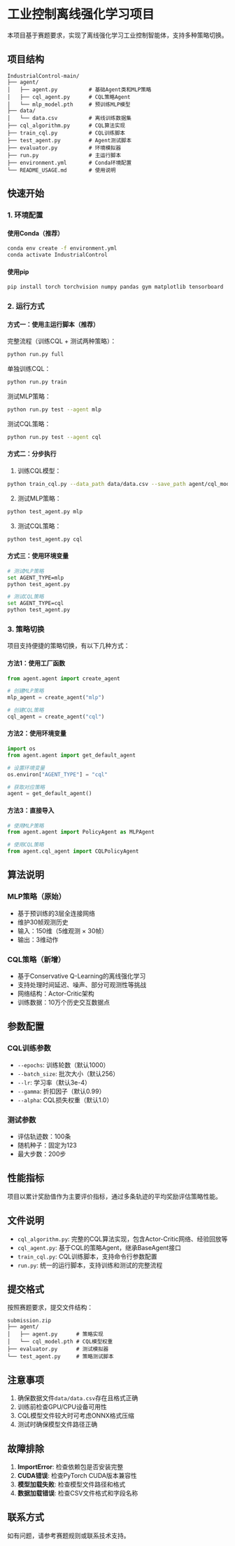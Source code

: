 # 工业控制离线强化学习项目

本项目基于赛题要求，实现了离线强化学习工业控制智能体，支持多种策略切换。

## 项目结构

```
IndustrialControl-main/
├── agent/
│   ├── agent.py          # 基础Agent类和MLP策略
│   ├── cql_agent.py      # CQL策略Agent
│   └── mlp_model.pth     # 预训练MLP模型
├── data/
│   └── data.csv          # 离线训练数据集
├── cql_algorithm.py      # CQL算法实现
├── train_cql.py          # CQL训练脚本
├── test_agent.py         # Agent测试脚本
├── evaluator.py          # 环境模拟器
├── run.py                # 主运行脚本
├── environment.yml       # Conda环境配置
└── README_USAGE.md       # 使用说明
```

## 快速开始

### 1. 环境配置

#### 使用Conda（推荐）
```bash
conda env create -f environment.yml
conda activate IndustrialControl
```

#### 使用pip
```bash
pip install torch torchvision numpy pandas gym matplotlib tensorboard
```

### 2. 运行方式

#### 方式一：使用主运行脚本（推荐）

完整流程（训练CQL + 测试两种策略）：
```bash
python run.py full
```

单独训练CQL：
```bash
python run.py train
```

测试MLP策略：
```bash
python run.py test --agent mlp
```

测试CQL策略：
```bash
python run.py test --agent cql
```

#### 方式二：分步执行

1. 训练CQL模型：
```bash
python train_cql.py --data_path data/data.csv --save_path agent/cql_model.pth --epochs 1000
```

2. 测试MLP策略：
```bash
python test_agent.py mlp
```

3. 测试CQL策略：
```bash
python test_agent.py cql
```

#### 方式三：使用环境变量

```bash
# 测试MLP策略
set AGENT_TYPE=mlp
python test_agent.py

# 测试CQL策略  
set AGENT_TYPE=cql
python test_agent.py
```

### 3. 策略切换

项目支持便捷的策略切换，有以下几种方式：

#### 方法1：使用工厂函数
```python
from agent.agent import create_agent

# 创建MLP策略
mlp_agent = create_agent("mlp")

# 创建CQL策略
cql_agent = create_agent("cql")
```

#### 方法2：使用环境变量
```python
import os
from agent.agent import get_default_agent

# 设置环境变量
os.environ["AGENT_TYPE"] = "cql"

# 获取对应策略
agent = get_default_agent()
```

#### 方法3：直接导入
```python
# 使用MLP策略
from agent.agent import PolicyAgent as MLPAgent

# 使用CQL策略
from agent.cql_agent import CQLPolicyAgent
```

## 算法说明

### MLP策略（原始）
- 基于预训练的3层全连接网络
- 维护30帧观测历史
- 输入：150维（5维观测 × 30帧）
- 输出：3维动作

### CQL策略（新增）
- 基于Conservative Q-Learning的离线强化学习
- 支持处理时间延迟、噪声、部分可观测性等挑战
- 网络结构：Actor-Critic架构
- 训练数据：10万个历史交互数据点

## 参数配置

### CQL训练参数
- `--epochs`: 训练轮数（默认1000）
- `--batch_size`: 批次大小（默认256）
- `--lr`: 学习率（默认3e-4）
- `--gamma`: 折扣因子（默认0.99）
- `--alpha`: CQL损失权重（默认1.0）

### 测试参数
- 评估轨迹数：100条
- 随机种子：固定为123
- 最大步数：200步

## 性能指标

项目以累计奖励值作为主要评价指标，通过多条轨迹的平均奖励评估策略性能。

## 文件说明

- `cql_algorithm.py`: 完整的CQL算法实现，包含Actor-Critic网络、经验回放等
- `cql_agent.py`: 基于CQL的策略Agent，继承BaseAgent接口
- `train_cql.py`: CQL训练脚本，支持命令行参数配置
- `run.py`: 统一的运行脚本，支持训练和测试的完整流程

## 提交格式

按照赛题要求，提交文件结构：
```
submission.zip
├── agent/
│   ├── agent.py      # 策略实现
│   └── cql_model.pth # CQL模型权重
├── evaluator.py      # 测试模拟器
└── test_agent.py     # 策略测试脚本
```

## 注意事项

1. 确保数据文件`data/data.csv`存在且格式正确
2. 训练前检查GPU/CPU设备可用性
3. CQL模型文件较大时可考虑ONNX格式压缩
4. 测试时确保模型文件路径正确

## 故障排除

1. **ImportError**: 检查依赖包是否安装完整
2. **CUDA错误**: 检查PyTorch CUDA版本兼容性
3. **模型加载失败**: 检查模型文件路径和格式
4. **数据加载错误**: 检查CSV文件格式和字段名称

## 联系方式

如有问题，请参考赛题规则或联系技术支持。
